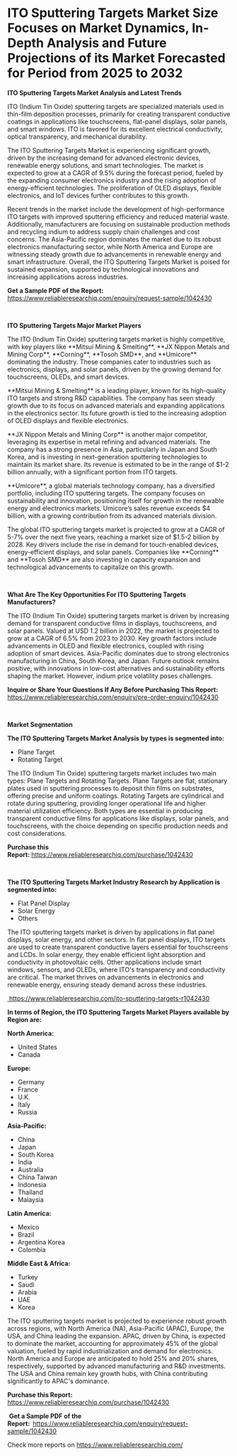 <p><h1>ITO Sputtering Targets Market Size Focuses on Market Dynamics, In-Depth Analysis and Future Projections of its Market Forecasted for Period from 2025 to 2032</h1></p><p><strong>ITO Sputtering Targets Market Analysis and Latest Trends</strong></p>
<p><p>ITO (Indium Tin Oxide) sputtering targets are specialized materials used in thin-film deposition processes, primarily for creating transparent conductive coatings in applications like touchscreens, flat-panel displays, solar panels, and smart windows. ITO is favored for its excellent electrical conductivity, optical transparency, and mechanical durability.</p><p>The ITO Sputtering Targets Market is experiencing significant growth, driven by the increasing demand for advanced electronic devices, renewable energy solutions, and smart technologies. The market is expected to grow at a CAGR of 9.5% during the forecast period, fueled by the expanding consumer electronics industry and the rising adoption of energy-efficient technologies. The proliferation of OLED displays, flexible electronics, and IoT devices further contributes to this growth.</p><p>Recent trends in the market include the development of high-performance ITO targets with improved sputtering efficiency and reduced material waste. Additionally, manufacturers are focusing on sustainable production methods and recycling indium to address supply chain challenges and cost concerns. The Asia-Pacific region dominates the market due to its robust electronics manufacturing sector, while North America and Europe are witnessing steady growth due to advancements in renewable energy and smart infrastructure. Overall, the ITO Sputtering Targets Market is poised for sustained expansion, supported by technological innovations and increasing applications across industries.</p></p>
<p><strong>Get a Sample PDF of the Report:&nbsp;</strong> <a href="https://www.reliableresearchiq.com/enquiry/request-sample/1042430?utm_campaign=1870&utm_medium=2&utm_source=Github&utm_content=ia&utm_term=26012025&utm_id=ito-sputtering-targets">https://www.reliableresearchiq.com/enquiry/request-sample/1042430</a></p>
<p>&nbsp;</p>
<p><strong>ITO Sputtering Targets Major Market Players</strong></p>
<p><p>The ITO (Indium Tin Oxide) sputtering targets market is highly competitive, with key players like **Mitsui Mining & Smelting**, **JX Nippon Metals and Mining Corp**, **Corning**, **Tosoh SMD**, and **Umicore** dominating the industry. These companies cater to industries such as electronics, displays, and solar panels, driven by the growing demand for touchscreens, OLEDs, and smart devices.</p><p>**Mitsui Mining & Smelting** is a leading player, known for its high-quality ITO targets and strong R&D capabilities. The company has seen steady growth due to its focus on advanced materials and expanding applications in the electronics sector. Its future growth is tied to the increasing adoption of OLED displays and flexible electronics.</p><p>**JX Nippon Metals and Mining Corp** is another major competitor, leveraging its expertise in metal refining and advanced materials. The company has a strong presence in Asia, particularly in Japan and South Korea, and is investing in next-generation sputtering technologies to maintain its market share. Its revenue is estimated to be in the range of $1-2 billion annually, with a significant portion from ITO targets.</p><p>**Umicore**, a global materials technology company, has a diversified portfolio, including ITO sputtering targets. The company focuses on sustainability and innovation, positioning itself for growth in the renewable energy and electronics markets. Umicore’s sales revenue exceeds $4 billion, with a growing contribution from its advanced materials division.</p><p>The global ITO sputtering targets market is projected to grow at a CAGR of 5-7% over the next five years, reaching a market size of $1.5-2 billion by 2028. Key drivers include the rise in demand for touch-enabled devices, energy-efficient displays, and solar panels. Companies like **Corning** and **Tosoh SMD** are also investing in capacity expansion and technological advancements to capitalize on this growth.</p></p>
<p>&nbsp;</p>
<p><strong>What Are The Key Opportunities For ITO Sputtering Targets Manufacturers?</strong></p>
<p><p>The ITO (Indium Tin Oxide) sputtering targets market is driven by increasing demand for transparent conductive films in displays, touchscreens, and solar panels. Valued at USD 1.2 billion in 2022, the market is projected to grow at a CAGR of 6.5% from 2023 to 2030. Key growth factors include advancements in OLED and flexible electronics, coupled with rising adoption of smart devices. Asia-Pacific dominates due to strong electronics manufacturing in China, South Korea, and Japan. Future outlook remains positive, with innovations in low-cost alternatives and sustainability efforts shaping the market. However, indium price volatility poses challenges.</p></p>
<p><strong>Inquire or Share Your Questions If Any Before Purchasing This Report:</strong> <a href="https://www.reliableresearchiq.com/enquiry/pre-order-enquiry/1042430?utm_campaign=1870&utm_medium=2&utm_source=Github&utm_content=ia&utm_term=26012025&utm_id=ito-sputtering-targets">https://www.reliableresearchiq.com/enquiry/pre-order-enquiry/1042430</a></p>
<p>&nbsp;</p>
<p><strong>Market Segmentation</strong></p>
<p><strong>The ITO Sputtering Targets Market Analysis by types is segmented into:</strong></p>
<p><ul><li>Plane Target</li><li>Rotating Target</li></ul></p>
<p><p>The ITO (Indium Tin Oxide) sputtering targets market includes two main types: Plane Targets and Rotating Targets. Plane Targets are flat, stationary plates used in sputtering processes to deposit thin films on substrates, offering precise and uniform coatings. Rotating Targets are cylindrical and rotate during sputtering, providing longer operational life and higher material utilization efficiency. Both types are essential in producing transparent conductive films for applications like displays, solar panels, and touchscreens, with the choice depending on specific production needs and cost considerations.</p></p>
<p><strong>Purchase this Report:&nbsp;</strong><a href="https://www.reliableresearchiq.com/purchase/1042430?utm_campaign=1870&utm_medium=2&utm_source=Github&utm_content=ia&utm_term=26012025&utm_id=ito-sputtering-targets">https://www.reliableresearchiq.com/purchase/1042430</a></p>
<p>&nbsp;</p>
<p><strong>The ITO Sputtering Targets Market Industry Research by Application is segmented into:</strong></p>
<p><ul><li>Flat Panel Display</li><li>Solar Energy</li><li>Others</li></ul></p>
<p><p>The ITO sputtering targets market is driven by applications in flat panel displays, solar energy, and other sectors. In flat panel displays, ITO targets are used to create transparent conductive layers essential for touchscreens and LCDs. In solar energy, they enable efficient light absorption and conductivity in photovoltaic cells. Other applications include smart windows, sensors, and OLEDs, where ITO's transparency and conductivity are critical. The market thrives on advancements in electronics and renewable energy, ensuring steady demand across these industries.</p></p>
<p><a href="https://www.reliableresearchiq.com/ito-sputtering-targets-r1042430?utm_campaign=1870&utm_medium=2&utm_source=Github&utm_content=ia&utm_term=26012025&utm_id=ito-sputtering-targets">&nbsp;https://www.reliableresearchiq.com/ito-sputtering-targets-r1042430</a></p>
<p><strong>In terms of Region, the ITO Sputtering Targets Market Players available by Region are:</strong></p>
<p>
    <p> <strong> North America: </strong>
        <ul>
            <li>United States</li>
            <li>Canada</li>
        </ul>
        </p> 
    <p> <strong> Europe: </strong>
        <ul>
            <li>Germany</li>
            <li>France</li>
            <li>U.K.</li>
            <li>Italy</li>
            <li>Russia</li>
        </ul>
        </p> 
    <p> <strong> Asia-Pacific: </strong>
        <ul>
            <li>China</li>
            <li>Japan</li>
            <li>South Korea</li>
            <li>India</li>
            <li>Australia</li>
            <li>China Taiwan</li>
            <li>Indonesia</li>
            <li>Thailand</li>
            <li>Malaysia</li>
        </ul>
        </p> 
    <p> <strong> Latin America: </strong>
        <ul>
            <li>Mexico</li>
            <li>Brazil</li>
            <li>Argentina Korea</li>
            <li>Colombia</li>
        </ul>
        </p> 
    <p> <strong> Middle East & Africa: </strong>
        <ul>
            <li>Turkey</li>
            <li>Saudi</li>
            <li>Arabia</li>
            <li>UAE</li>
            <li>Korea</li>
        </ul>
    </p>
    </p>
<p><p>The ITO sputtering targets market is projected to experience robust growth across regions, with North America (NA), Asia-Pacific (APAC), Europe, the USA, and China leading the expansion. APAC, driven by China, is expected to dominate the market, accounting for approximately 45% of the global valuation, fueled by rapid industrialization and demand for electronics. North America and Europe are anticipated to hold 25% and 20% shares, respectively, supported by advanced manufacturing and R&D investments. The USA and China remain key growth hubs, with China contributing significantly to APAC's dominance.</p></p>
<p><strong>Purchase this Report: </strong><a href="https://www.reliableresearchiq.com/purchase/1042430?utm_campaign=1870&utm_medium=2&utm_source=Github&utm_content=ia&utm_term=26012025&utm_id=ito-sputtering-targets">https://www.reliableresearchiq.com/purchase/1042430</a></p>
<p>&nbsp;<strong>Get a Sample PDF of the Report:&nbsp;&nbsp;</strong><a href="https://www.reliableresearchiq.com/enquiry/request-sample/1042430?utm_campaign=1870&utm_medium=2&utm_source=Github&utm_content=ia&utm_term=26012025&utm_id=ito-sputtering-targets">https://www.reliableresearchiq.com/enquiry/request-sample/1042430</a></p>
<p><strong></strong></p>
<p>Check more reports on <a href="https://www.reliableresearchiq.com/?utm_campaign=1870&utm_medium=2&utm_source=Github&utm_content=ia&utm_term=26012025&utm_id=ito-sputtering-targets">https://www.reliableresearchiq.com/</a></p>